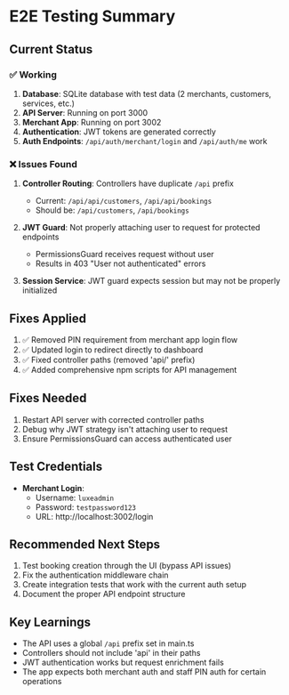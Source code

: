 # E2E Testing Summary

## Current Status

### ✅ Working
1. **Database**: SQLite database with test data (2 merchants, customers, services, etc.)
2. **API Server**: Running on port 3000
3. **Merchant App**: Running on port 3002
4. **Authentication**: JWT tokens are generated correctly
5. **Auth Endpoints**: `/api/auth/merchant/login` and `/api/auth/me` work

### ❌ Issues Found
1. **Controller Routing**: Controllers have duplicate `/api` prefix
   - Current: `/api/api/customers`, `/api/api/bookings`
   - Should be: `/api/customers`, `/api/bookings`

2. **JWT Guard**: Not properly attaching user to request for protected endpoints
   - PermissionsGuard receives request without user
   - Results in 403 "User not authenticated" errors

3. **Session Service**: JWT guard expects session but may not be properly initialized

## Fixes Applied
1. ✅ Removed PIN requirement from merchant app login flow
2. ✅ Updated login to redirect directly to dashboard
3. ✅ Fixed controller paths (removed 'api/' prefix)
4. ✅ Added comprehensive npm scripts for API management

## Fixes Needed
1. Restart API server with corrected controller paths
2. Debug why JWT strategy isn't attaching user to request
3. Ensure PermissionsGuard can access authenticated user

## Test Credentials
- **Merchant Login**: 
  - Username: `luxeadmin`
  - Password: `testpassword123`
  - URL: http://localhost:3002/login

## Recommended Next Steps
1. Test booking creation through the UI (bypass API issues)
2. Fix the authentication middleware chain
3. Create integration tests that work with the current auth setup
4. Document the proper API endpoint structure

## Key Learnings
- The API uses a global `/api` prefix set in main.ts
- Controllers should not include 'api' in their paths
- JWT authentication works but request enrichment fails
- The app expects both merchant auth and staff PIN auth for certain operations